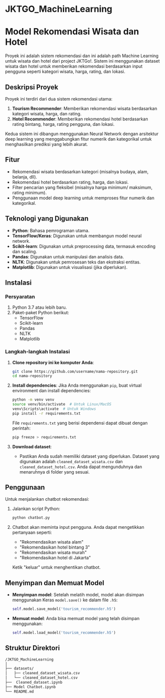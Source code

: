 # JKTGO_MachineLearning

# Model Rekomendasi Wisata dan Hotel

Proyek ini adalah sistem rekomendasi dan ini adalah path Machine Learning untuk wisata dan hotel dari project JKTGo!. Sistem ini menggunakan dataset wisata dan hotel untuk memberikan rekomendasi berdasarkan input pengguna seperti kategori wisata, harga, rating, dan lokasi.

## Deskripsi Proyek

Proyek ini terdiri dari dua sistem rekomendasi utama:

1. **Tourism Recommender**: Memberikan rekomendasi wisata berdasarkan kategori wisata, harga, dan rating.
2. **Hotel Recommender**: Memberikan rekomendasi hotel berdasarkan rating bintang, harga, rating pengguna, dan lokasi.

Kedua sistem ini dibangun menggunakan Neural Network dengan arsitektur deep learning yang menggabungkan fitur numerik dan kategorikal untuk menghasilkan prediksi yang lebih akurat.

## Fitur

- Rekomendasi wisata berdasarkan kategori (misalnya budaya, alam, belanja, dll).
- Rekomendasi hotel berdasarkan rating, harga, dan lokasi.
- Filter pencarian yang fleksibel (misalnya harga minimum/ maksimum, rating minimum).
- Penggunaan model deep learning untuk memproses fitur numerik dan kategorikal.

## Teknologi yang Digunakan

- **Python**: Bahasa pemrograman utama.
- **TensorFlow/Keras**: Digunakan untuk membangun model neural network.
- **Scikit-learn**: Digunakan untuk preprocessing data, termasuk encoding dan scaling.
- **Pandas**: Digunakan untuk manipulasi dan analisis data.
- **NLTK**: Digunakan untuk pemrosesan teks dan ekstraksi entitas.
- **Matplotlib**: Digunakan untuk visualisasi (jika diperlukan).

## Instalasi

### Persyaratan

1. Python 3.7 atau lebih baru.
2. Paket-paket Python berikut:
    - TensorFlow
    - Scikit-learn
    - Pandas
    - NLTK
    - Matplotlib

### Langkah-langkah Instalasi

1. **Clone repository ini ke komputer Anda**:
    ```bash
    git clone https://github.com/username/nama-repository.git
    cd nama-repository
    ```

2. **Install dependencies**:
    Jika Anda menggunakan `pip`, buat virtual environment dan install dependencies:
    ```bash
    python -m venv venv
    source venv/bin/activate  # Untuk Linux/MacOS
    venv\Scripts\activate  # Untuk Windows
    pip install -r requirements.txt
    ```

    File `requirements.txt` yang berisi dependensi dapat dibuat dengan perintah:
    ```bash
    pip freeze > requirements.txt
    ```

3. **Download dataset**:
    - Pastikan Anda sudah memiliki dataset yang diperlukan. Dataset yang digunakan adalah `cleaned_dataset_wisata.csv` dan `cleaned_dataset_hotel.csv`. Anda dapat mengunduhnya dan menaruhnya di folder yang sesuai.

## Penggunaan

Untuk menjalankan chatbot rekomendasi:

1. Jalankan script Python:
    ```bash
    python chatbot.py
    ```

2. Chatbot akan meminta input pengguna. Anda dapat mengetikkan pertanyaan seperti:
    - "Rekomendasikan wisata alam"
    - "Rekomendasikan hotel bintang 3"
    - "Rekomendasikan wisata murah"
    - "Rekomendasikan hotel di Jakarta"

    Ketik "keluar" untuk menghentikan chatbot.

## Menyimpan dan Memuat Model

- **Menyimpan model**: Setelah melatih model, model akan disimpan menggunakan Keras `model.save()` ke dalam file `.h5`:
    ```python
    self.model.save_model('tourism_recommender.h5')
    ```

- **Memuat model**: Anda bisa memuat model yang telah disimpan menggunakan:
    ```python
    self.model.load_model('tourism_recommender.h5')
    ```
## Struktur Direktori
```bash
/JKTGO_MachineLearning 
│
├── datasets/
│   ├── cleaned_dataset_wisata.csv
│   └── cleaned_dataset_hotel.csv
├──  Cleaned_dataset.ipynb 
├── Model Chatbot.ipynb 
└── README.md



